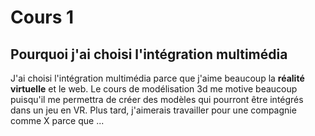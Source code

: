 # Cours 1
## Pourquoi j'ai choisi l'intégration multimédia
J'ai choisi l'intégration multimédia parce que j'aime beaucoup la **réalité virtuelle** et le web. Le cours de modélisation 3d me motive beaucoup puisqu'il me permettra de créer des modèles qui pourront être intégrés dans un jeu en VR. Plus tard, j'aimerais travailler pour une compagnie comme X parce que ... 
